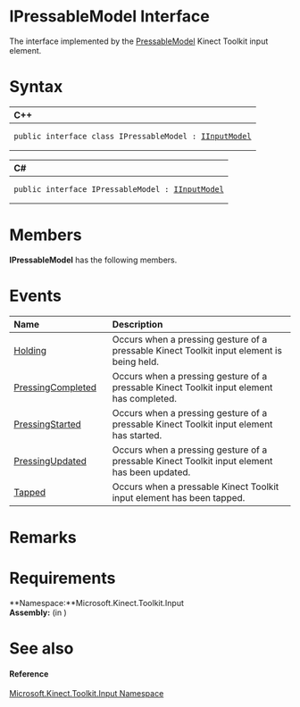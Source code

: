 IPressableModel Interface  
=========================  

The interface implemented by the [PressableModel](PressableModel_Class.md) Kinect Toolkit input element. <span id="syntaxSection"></span>

Syntax  
======  

<table>
<colgroup>
<col width="100%" />
</colgroup>
<thead>
<tr class="header">
<th align="left">C++</th>
</tr>
</thead>
<tbody>
<tr class="odd">
<td align="left"><pre><code>public interface class IPressableModel : <a href="IInputModel_Interface.md">IInputModel</a></code></pre></td>
</tr>
</tbody>
</table>

<table>
<colgroup>
<col width="100%" />
</colgroup>
<thead>
<tr class="header">
<th align="left">C#</th>
</tr>
</thead>
<tbody>
<tr class="odd">
<td align="left"><pre><code>public interface IPressableModel : <a href="IInputModel_Interface.md">IInputModel</a></code></pre></td>
</tr>
</tbody>
</table>

<span id="classMembersSection"></span>

Members  
=======  

**IPressableModel** has the following members.  

<span id="publiceventsSection"></span>

Events  
======  

<table>
<colgroup>
<col width="30%" />
<col width="60%" />
</colgroup>
<thead>
<tr class="header">
<th align="left">Name</th>
<th align="left">Description</th>
</tr>
</thead>
<tbody>
<tr class="odd">
<td align="left"><a href="IPressableModel_Interface/Events/Holding_Event.md">Holding</a></td>
<td align="left">Occurs when a pressing gesture of a pressable Kinect Toolkit input element is being held.</td>
</tr>
<tr class="even">
<td align="left"><a href="IPressableModel_Interface/Events/PressingCompleted_Event.md">PressingCompleted</a></td>
<td align="left">Occurs when a pressing gesture of a pressable Kinect Toolkit input element has completed.</td>
</tr>
<tr class="odd">
<td align="left"><a href="IPressableModel_Interface/Events/PressingStarted_Event.md">PressingStarted</a></td>
<td align="left">Occurs when a pressing gesture of a pressable Kinect Toolkit input element has started.</td>
</tr>
<tr class="even">
<td align="left"><a href="IPressableModel_Interface/Events/PressingUpdated_Event.md">PressingUpdated</a></td>
<td align="left">Occurs when a pressing gesture of a pressable Kinect Toolkit input element has been updated.</td>
</tr>
<tr class="odd">
<td align="left"><a href="IPressableModel_Interface/Events/Tapped_Event.md">Tapped</a></td>
<td align="left">Occurs when a pressable Kinect Toolkit input element has been tapped.</td>
</tr>
</tbody>
</table>

<span id="remarks"></span>

Remarks  
=======  

<span id="requirements"></span>

Requirements  
============  

**Namespace:**Microsoft.Kinect.Toolkit.Input  
**Assembly:** (in )  

<span id="ID4ECB"></span>

See also  
========  

<span id="ID4EEB"></span>
#### Reference  

[Microsoft.Kinect.Toolkit.Input Namespace](../Kinect.Toolkit.Input.md)  



<!--Please do not edit the data in the comment block below.-->
<!--
TOCTitle : IPressableModel Interface
RLTitle : IPressableModel Interface
KeywordK : IPressableModel interface, about
HelpPriority : 2
TopicType : apiref
KeywordF : Microsoft.Kinect.Toolkit.Input.IPressableModel
KeywordF : IPressableModel
KeywordF : Microsoft.Kinect.Toolkit.Input.IPressableModel
KeywordA : T:Microsoft.Kinect.Toolkit.Input.IPressableModel
AssetID : T:Microsoft.Kinect.Toolkit.Input.IPressableModel
Locale : en-us
CommunityContent : 1
APIType : Managed
APILocation : 
APIName : Microsoft.Kinect.Toolkit.Input.IPressableModel
TargetOS : Windows
TopicType : kbSyntax
DevLang : VB
DevLang : CSharp
DevLang : JavaScript
DevLang : C++
DocSet : K4Wv2
ProjType : K4Wv2Proj
Technology : Kinect for Windows
Product : Kinect for Windows SDK v2
productversion : 20
-->
